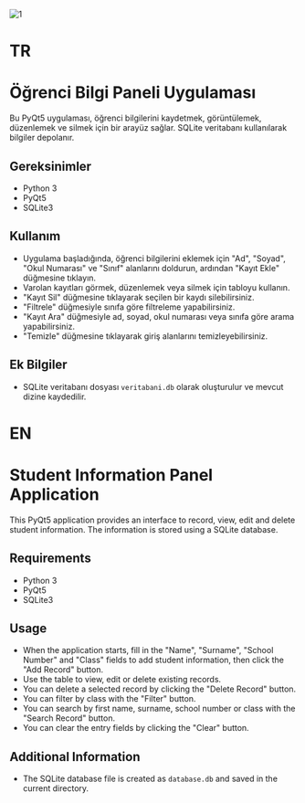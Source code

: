 ![1](https://github.com/denizzunlu/Student-Information-Panel-Application-/assets/123365405/b24e8ba5-606f-4f36-9476-17b4c3f90233)




# TR
# Öğrenci Bilgi Paneli Uygulaması

Bu PyQt5 uygulaması, öğrenci bilgilerini kaydetmek, görüntülemek, düzenlemek ve silmek için bir arayüz sağlar. SQLite veritabanı kullanılarak bilgiler depolanır.

## Gereksinimler

- Python 3
- PyQt5
- SQLite3

## Kullanım
   
* Uygulama başladığında, öğrenci bilgilerini eklemek için "Ad", "Soyad", "Okul Numarası" ve "Sınıf" alanlarını doldurun, ardından "Kayıt Ekle" düğmesine tıklayın.
* Varolan kayıtları görmek, düzenlemek veya silmek için tabloyu kullanın.
* "Kayıt Sil" düğmesine tıklayarak seçilen bir kaydı silebilirsiniz.
* "Filtrele" düğmesiyle sınıfa göre filtreleme yapabilirsiniz.
* "Kayıt Ara" düğmesiyle ad, soyad, okul numarası veya sınıfa göre arama yapabilirsiniz.
* "Temizle" düğmesine tıklayarak giriş alanlarını temizleyebilirsiniz.

## Ek Bilgiler

- SQLite veritabanı dosyası `veritabani.db` olarak oluşturulur ve mevcut dizine kaydedilir.



# EN
# Student Information Panel Application

This PyQt5 application provides an interface to record, view, edit and delete student information. The information is stored using a SQLite database.

## Requirements

- Python 3
- PyQt5
- SQLite3

## Usage
   
* When the application starts, fill in the "Name", "Surname", "School Number" and "Class" fields to add student information, then click the "Add Record" button.
* Use the table to view, edit or delete existing records.
* You can delete a selected record by clicking the "Delete Record" button.
* You can filter by class with the "Filter" button.
* You can search by first name, surname, school number or class with the "Search Record" button.
* You can clear the entry fields by clicking the "Clear" button.

## Additional Information

- The SQLite database file is created as `database.db` and saved in the current directory.
